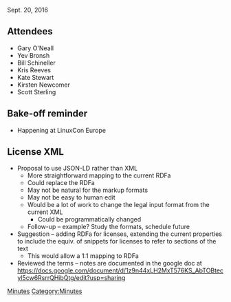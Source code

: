 Sept. 20, 2016

## Attendees

  - Gary O'Neall
  - Yev Bronsh
  - Bill Schineller
  - Kris Reeves
  - Kate Stewart
  - Kirsten Newcomer
  - Scott Sterling

## Bake-off reminder

  - Happening at LinuxCon Europe

## License XML

  - Proposal to use JSON-LD rather than XML
      - More straightforward mapping to the current RDFa
      - Could replace the RDFa
      - May not be natural for the markup formats
      - May not be easy to human edit
      - Would be a lot of work to change the legal input format from the
        current XML
          - Could be programmatically changed
      - Follow-up – example? Study the formats, schedule future
  - Suggestion – adding RDFa for licenses, extending the current
    properties to include the equiv. of snippets for licenses to refer
    to sections of the text
      - This would allow a 1:1 mapping to RDFa
  - Reviewed the terms – notes are documented in the google doc at
    <https://docs.google.com/document/d/1z9n44xLH2MxT576KS_AbTOBtecyl5cw6RsrrQHibQtg/edit?usp=sharing>

[Minutes](Category:Technical "wikilink")
[Category:Minutes](Category:Minutes "wikilink")
